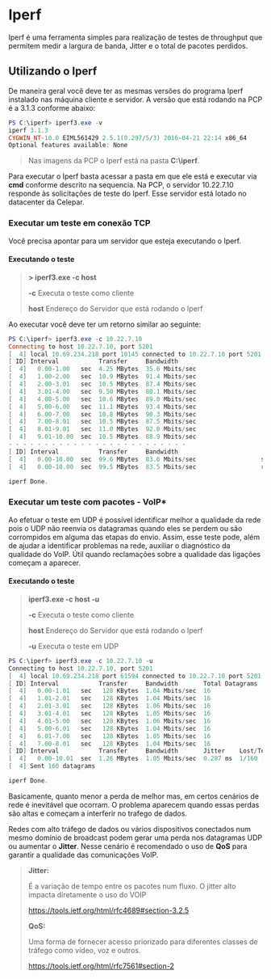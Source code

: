 # Iperf

Iperf é uma ferramenta simples para realização de testes de throughput que permitem medir a largura de banda, Jitter e o total de pacotes perdidos.



## Utilizando o Iperf

De maneira geral você deve ter as mesmas versões do programa Iperf instalado nas máquina cliente e servidor. A versão que está rodando na PCP é a 3.1.3 conforme abaixo:

```powershell
PS C:\iperf> iperf3.exe -v
iperf 3.1.3
CYGWIN_NT-10.0 EIML561429 2.5.1(0.297/5/3) 2016-04-21 22:14 x86_64
Optional features available: None
```

> Nas imagens da PCP o Iperf está na pasta **C:\iperf**.



Para executar o Iperf basta acessar a pasta em que ele está e executar via **cmd** conforme descrito na sequencia. Na PCP, o servidor 10.22.7.10 responde às solicitações de teste do Iperf. Esse servidor está lotado no datacenter da Celepar.




### Executar um teste em conexão TCP

  Você precisa apontar para um servidor que esteja executando o Iperf.

#### Executando o teste

  > **> iperf3.exe -c host**
  >
  > **-c**		Executa o teste como cliente
  >
  > **host**	Endereço do Servidor que está rodando o Iperf

  Ao executar você deve ter um retorno similar ao seguinte:

  ```powershell
  PS C:\iperf> iperf3.exe -c 10.22.7.10
  Connecting to host 10.22.7.10, port 5201
  [  4] local 10.69.234.218 port 10145 connected to 10.22.7.10 port 5201
  [ ID] Interval           Transfer     Bandwidth
  [  4]   0.00-1.00   sec  4.25 MBytes  35.6 Mbits/sec
  [  4]   1.00-2.00   sec  10.9 MBytes  91.4 Mbits/sec
  [  4]   2.00-3.01   sec  10.5 MBytes  87.4 Mbits/sec
  [  4]   3.01-4.00   sec  9.50 MBytes  80.1 Mbits/sec
  [  4]   4.00-5.00   sec  10.6 MBytes  89.0 Mbits/sec
  [  4]   5.00-6.00   sec  11.1 MBytes  93.4 Mbits/sec
  [  4]   6.00-7.00   sec  10.8 MBytes  90.3 Mbits/sec
  [  4]   7.00-8.01   sec  10.5 MBytes  87.5 Mbits/sec
  [  4]   8.01-9.01   sec  11.0 MBytes  92.0 Mbits/sec
  [  4]   9.01-10.00  sec  10.5 MBytes  88.9 Mbits/sec
  - - - - - - - - - - - - - - - - - - - - - - - - -
  [ ID] Interval           Transfer     Bandwidth
  [  4]   0.00-10.00  sec  99.6 MBytes  83.6 Mbits/sec                  sender
  [  4]   0.00-10.00  sec  99.5 MBytes  83.5 Mbits/sec                  receiver
  
  iperf Done.
  ```

  

### Executar um teste com pacotes - VoIP*

 Ao efetuar o teste em UDP é possível identificar melhor a qualidade da rede pois o UDP não reenvia os datagramas quando eles se perdem ou são corrompidos em alguma das etapas do envio. Assim, esse teste pode, além de ajudar a identificar problemas na rede, auxiliar o diagnóstico da qualidade do VoIP. Útil quando reclamações sobre a qualidade das ligações começam a aparecer.

#### Executando o teste

> **iperf3.exe -c host -u**
>
> **-c**		Executa o teste como cliente
>
> **host**	Endereço do Servidor que está rodando o Iperf
>
> **-u**		Executa o teste em UDP

```powershell
PS C:\iperf> iperf3.exe -c 10.22.7.10 -u
Connecting to host 10.22.7.10, port 5201
[  4] local 10.69.234.218 port 61594 connected to 10.22.7.10 port 5201
[ ID] Interval           Transfer     Bandwidth       Total Datagrams
[  4]   0.00-1.01   sec   128 KBytes  1.04 Mbits/sec  16
[  4]   1.01-2.01   sec   128 KBytes  1.04 Mbits/sec  16
[  4]   2.01-3.01   sec   128 KBytes  1.06 Mbits/sec  16
[  4]   3.01-4.01   sec   128 KBytes  1.05 Mbits/sec  16
[  4]   4.01-5.00   sec   128 KBytes  1.06 Mbits/sec  16
[  4]   5.00-6.01   sec   128 KBytes  1.04 Mbits/sec  16
[  4]   6.01-7.00   sec   128 KBytes  1.05 Mbits/sec  16
[  4]   7.00-8.01   sec   128 KBytes  1.04 Mbits/sec  16
[ ID] Interval           Transfer     Bandwidth       Jitter    Lost/Total Datagrams
[  4]   0.00-10.01  sec  1.26 MBytes  1.05 Mbits/sec  0.287 ms  1/160 (0.62%)
[  4] Sent 160 datagrams

iperf Done.
```

Basicamente, quanto menor a perda de melhor mas, em certos cenários de rede é inevitável que ocorram. O problema aparecem quando essas perdas são altas e começam a interferir no trafego de dados.

Redes com alto tráfego de dados ou vários dispositivos conectados num mesmo domínio de broadcast podem gerar uma perda nos datagramas UDP ou aumentar o **Jitter**. Nesse cenário é recomendado o uso de **QoS** para garantir a qualidade das comunicações VoIP.

> **Jitter:**
>
> É a variação de tempo entre os pacotes num fluxo. O jitter alto impacta diretamente o uso do VOIP
>
> https://tools.ietf.org/html/rfc4689#section-3.2.5
>
> 
>
> **QoS:**
>
> Uma forma de fornecer acesso priorizado para diferentes classes de tráfego como vídeo, voz e outros.
>
> https://tools.ietf.org/html/rfc7561#section-2
